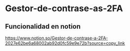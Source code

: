 # Gestor-de-contrase-as-2FA
## Funcionalidad en notion
https://www.notion.so/Gestor-de-contrase-a-2FA-2027e62be6a68002ab92d0fc59e9e72b?source=copy_link
